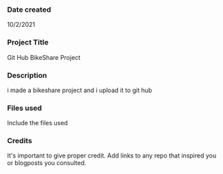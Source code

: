 ### Date created
10/2/2021

### Project Title
Git Hub BikeShare Project
### Description
i made a bikeshare project and i upload it to git hub

### Files used
Include the files used

### Credits
It's important to give proper credit. Add links to any repo that inspired you or blogposts you consulted.

